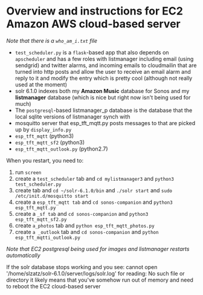 # Overview and instructions for EC2 Amazon AWS cloud-based server

*Note that there is a `who_am_i.txt` file*

- `test_scheduler.py` is a `flask`-based app that also depends on `apscheduler` and has a few roles with listmanager including email (using sendgrid) and twitter alarms, and incoming emails to cloudmailin that are turned into http posts and allow the user to receive an email alarm and reply to it and modify the entry which is pretty cool (although not really used at the moment)
- solr 6.1.0 indexes both my **Amazon Music** database for Sonos and my **listmanager** database (which is nice but right now isn't being used for much)
- The `postgresql`-based listmanager_p database is the database that the local sqlite versions of listmanager synch with 
- mosquitto server that  esp_tft_mqtt.py posts messages to that are picked up by `display_info.py`
- `esp_tft_mqtt` (python3)
- `esp_tft_mqtt_sf2` (python3)
- `esp_tft_mqtt_outlook.py` (python2.7)

When you restart, you need to:

1. run `screen`
2. create a `test_scheduler` tab and `cd mylistmanager3` and `python3 test_scheduler.py`
3. create tab and `cd ~/solr-6.1.0/bin` and `./solr start` and `sudo /etc/init.d/mosquitto start`
4. create a `esp_tft_mqtt tab` and `cd sonos-companion` and `python3 esp_tft_mqtt.py`
5. create a `_sf tab` and `cd sonos-companion` and `python3 esp_tft_mqtt_sf2.py`
6. create `a_photos` tab and `python esp_tft_mqtt_photos.py`
7. create `a _outlook` tab and `cd sonos-companion` and `python esp_tft_mqtti_outlook.py`

*Note that EC2 postgresql being used for images and listmanager restarts automatically*

If the solr database stops working and you see:
    cannot open '/home/slzatz/solr-6.1.0/server/logs/solr.log' for reading: No such file or directory 
it likely means that you've somehow run out of memory and need to reboot the EC2 cloud-based server    
    
